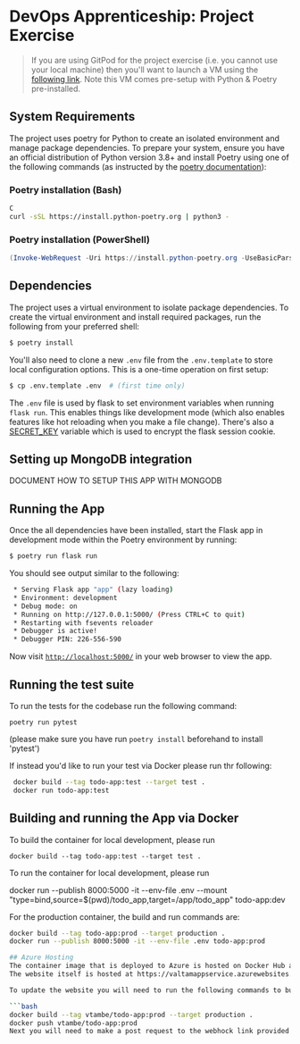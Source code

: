 # DevOps Apprenticeship: Project Exercise

> If you are using GitPod for the project exercise (i.e. you cannot use your local machine) then you'll want to launch a VM using the [following link](https://gitpod.io/#https://github.com/CorndelWithSoftwire/DevOps-Course-Starter). Note this VM comes pre-setup with Python & Poetry pre-installed.

## System Requirements

The project uses poetry for Python to create an isolated environment and manage package dependencies. To prepare your system, ensure you have an official distribution of Python version 3.8+ and install Poetry using one of the following commands (as instructed by the [poetry documentation](https://python-poetry.org/docs/#system-requirements)):

### Poetry installation (Bash)

```bash
C
curl -sSL https://install.python-poetry.org | python3 -
```

### Poetry installation (PowerShell)

```powershell
(Invoke-WebRequest -Uri https://install.python-poetry.org -UseBasicParsing).Content | py -
```

## Dependencies

The project uses a virtual environment to isolate package dependencies. To create the virtual environment and install required packages, run the following from your preferred shell:

```bash
$ poetry install
```

You'll also need to clone a new `.env` file from the `.env.template` to store local configuration options. This is a one-time operation on first setup:

```bash
$ cp .env.template .env  # (first time only)
```

The `.env` file is used by flask to set environment variables when running `flask run`. This enables things like development mode (which also enables features like hot reloading when you make a file change). There's also a [SECRET_KEY](https://flask.palletsprojects.com/en/1.1.x/config/#SECRET_KEY) variable which is used to encrypt the flask session cookie.

## Setting up MongoDB integration

DOCUMENT HOW TO SETUP THIS APP WITH MONGODB

## Running the App

Once the all dependencies have been installed, start the Flask app in development mode within the Poetry environment by running:
```bash
$ poetry run flask run
```

You should see output similar to the following:
```bash
 * Serving Flask app "app" (lazy loading)
 * Environment: development
 * Debug mode: on
 * Running on http://127.0.0.1:5000/ (Press CTRL+C to quit)
 * Restarting with fsevents reloader
 * Debugger is active!
 * Debugger PIN: 226-556-590
```
Now visit [`http://localhost:5000/`](http://localhost:5000/) in your web browser to view the app.

## Running the test suite

To run the tests for the codebase run the following command:

```
poetry run pytest
```

(please make sure you have run `poetry install` beforehand to install 'pytest')

If instead you'd like to run your test via Docker 
please run thr following:
```bash
 docker build --tag todo-app:test --target test .
 docker run todo-app:test
 ```

## Building and running the App via Docker
To build the container for local development, please run

`docker build --tag todo-app:test --target test .` 

To run the container for local development, please run

docker run --publish 8000:5000  -it --env-file .env --mount 
"type=bind,source=$(pwd)/todo_app,target=/app/todo_app" todo-app:dev

For the production container, the build and run commands are:
```bash
docker build --tag todo-app:prod --target production .
docker run --publish 8000:5000 -it --env-file .env todo-app:prod

## Azure Hosting
The container image that is deployed to Azure is hosted on Docker Hub at https://hub.docker.com/repository/docker/vtambe/todo-app/general
The website itself is hosted at https://valtamappservice.azurewebsites.net/

To update the website you will need to run the following commands to build and push the updated container image

```bash
docker build --tag vtambe/todo-app:prod --target production .
docker push vtambe/todo-app:prod
Next you will need to make a post request to the webhock link provided on the App service under the deployment centre tab and this will trigger azure to pull the updated image from Docker Hub

```
